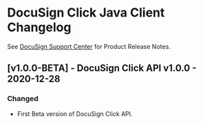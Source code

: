 # DocuSign Click Java Client Changelog
See [DocuSign Support Center](https://support.docusign.com/en/releasenotes/) for Product Release Notes.

## [v1.0.0-BETA] - DocuSign Click API v1.0.0 - 2020-12-28
### Changed
- First Beta version of DocuSign Click API.
